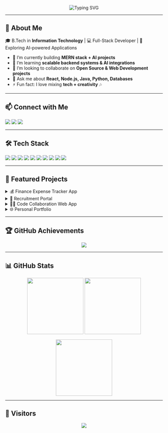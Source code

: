 <!-- Header GIF / Banner -->
<p align="center">
  <img src="https://readme-typing-svg.herokuapp.com?font=Fira+Code&size=28&duration=3000&pause=1000&color=FF5733&center=true&vCenter=true&width=800&lines=Hi+there!+👋+I'm+Siya+Gajbhe;Full+Stack+Developer+%7C+AI+Enthusiast;Always+learning+new+things!" alt="Typing SVG" />
</p>

---

## 🚀 About Me  
🎓 B.Tech in **Information Technology** | 💻 Full-Stack Developer | 🤖 Exploring AI-powered Applications  

- 🔭 I’m currently building **MERN stack + AI projects**  
- 🌱 I’m learning **scalable backend systems & AI integrations**  
- 👯 I’m looking to collaborate on **Open Source & Web Development projects**  
- 💬 Ask me about **React, Node.js, Java, Python, Databases**  
- ⚡ Fun fact: I love mixing **tech + creativity** 🎶  

---

## 📫 Connect with Me  
<p align="left">
  <a href="mailto:gajbhesiya@gmail.com"><img src="https://img.shields.io/badge/Email-D14836?style=for-the-badge&logo=gmail&logoColor=white" /></a>
  <a href="https://www.linkedin.com/in/siya-gajbhe-7b3164252/"><img src="https://img.shields.io/badge/LinkedIn-0A66C2?style=for-the-badge&logo=linkedin&logoColor=white" /></a>
  <a href="https://github.com/07Siya"><img src="https://img.shields.io/badge/GitHub-181717?style=for-the-badge&logo=github&logoColor=white" /></a>
</p>

---

## 🛠️ Tech Stack  
<p>
  <img src="https://img.shields.io/badge/Java-ED8B00?style=for-the-badge&logo=openjdk&logoColor=white" />
  <img src="https://img.shields.io/badge/C++-00599C?style=for-the-badge&logo=c%2B%2B&logoColor=white" />
  <img src="https://img.shields.io/badge/Python-3776AB?style=for-the-badge&logo=python&logoColor=white" />
  <img src="https://img.shields.io/badge/JavaScript-F7DF1E?style=for-the-badge&logo=javascript&logoColor=black" />
  <img src="https://img.shields.io/badge/React-20232A?style=for-the-badge&logo=react&logoColor=61DAFB" />
  <img src="https://img.shields.io/badge/Node.js-43853D?style=for-the-badge&logo=node.js&logoColor=white" />
  <img src="https://img.shields.io/badge/Express.js-000000?style=for-the-badge&logo=express&logoColor=white" />
  <img src="https://img.shields.io/badge/MongoDB-4EA94B?style=for-the-badge&logo=mongodb&logoColor=white" />
  <img src="https://img.shields.io/badge/MySQL-005C84?style=for-the-badge&logo=mysql&logoColor=white" />
  <img src="https://img.shields.io/badge/Firebase-FFCA28?style=for-the-badge&logo=firebase&logoColor=black" />
</p>

---

## 📌 Featured Projects  
<details>
  <summary>💰 Finance Expense Tracker App</summary>
  AI-powered finance management platform with **MERN + AI insights**  
  🔗 [Repo](https://github.com/07Siya/Fianace_Tracker)
</details>

<details>
  <summary>🏢 Recruitment Portal</summary>
  MERN stack job recruitment system with real-time applicant tracking  
  🔗 [Repo](https://github.com/07Siya/Recruitment_Portal)
</details>

<details>
  <summary>👩‍💻 Code Collaboration Web App</summary>
  Real-time collaborative coding with **React + Socket.IO**  
  🔗 [Repo](https://github.com/07Siya/Code_Collaboration_WebApp)
</details>

<details>
  <summary>🌐 Personal Portfolio</summary>
  React + Tailwind portfolio showcasing my work  
  🔗 [Repo](https://github.com/07Siya/Portfolio)
</details>

---

## 🏆 GitHub Achievements  
<p align="center">
  <img src="https://github-profile-trophy.vercel.app/?username=07Siya&theme=radical&no-frame=true&row=1&column=6" />
</p>

---

## 📊 GitHub Stats  
<p align="center">
  <img src="https://github-readme-stats.vercel.app/api?username=07Siya&show_icons=true&theme=radical" height="180em" />
  <img src="https://github-readme-stats.vercel.app/api/top-langs/?username=07Siya&layout=compact&theme=radical" height="180em" />
</p>

<p align="center">
  <img src="https://github-readme-streak-stats.herokuapp.com/?user=07Siya&theme=radical" height="180em" />
</p>

---

## 👀 Visitors  
<p align="center">
  <img src="https://komarev.com/ghpvc/?username=07Siya&style=for-the-badge&color=blue" />
</p>

